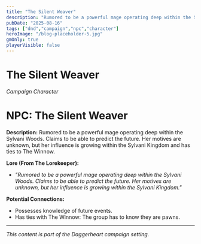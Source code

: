 ```yaml
---
title: "The Silent Weaver"
description: "Rumored to be a powerful mage operating deep within the Sylvani Woods."
pubDate: "2025-08-16"
tags: ["dnd","campaign","npc","character"]
heroImage: "/blog-placeholder-5.jpg"
gmOnly: true
playerVisible: false
---
```



# The Silent Weaver
*Campaign Character*

# NPC: The Silent Weaver

**Description:** Rumored to be a powerful mage operating deep within the Sylvani Woods. Claims to be able to predict the future. Her motives are unknown, but her influence is growing within the Sylvani Kingdom and has ties to The Winnow.

**Lore (From The Lorekeeper):**

*   *"Rumored to be a powerful mage operating deep within the Sylvani Woods. Claims to be able to predict the future. Her motives are unknown, but her influence is growing within the Sylvani Kingdom."*

**Potential Connections:**

*   Possesses knowledge of future events. 
* Has ties with The Winnow: The group has to know they are pawns.

---

*This content is part of the Daggerheart campaign setting.*